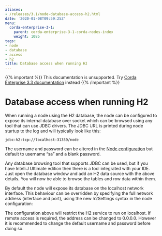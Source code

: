 ```yaml
---
aliases:
- /releases/3.1/node-database-access-h2.html
date: '2020-01-08T09:59:25Z'
menu: 
  corda-enterprise-3-1:
    parent: corda-enterprise-3-1-corda-nodes-index
    weight: 1085
tags:
- node
- database
- access
- h2
title: Database access when running H2
---
```

{{% important %}}
This documentation is unsupported.
Try [Corda Enterprise 3.3 documentation](/docs/corda-enterprise/3.3/_index.md) instead
{{% /important %}}


# Database access when running H2

When running a node using the H2 database, the node can be configured to expose its internal database over socket which
can be browsed using any tool that can use JDBC drivers.
The JDBC URL is printed during node startup to the log and will typically look like this:


`jdbc:h2:tcp://localhost:31339/node`


The username and password can be altered in the [Node configuration](corda-configuration-file.md) but default to username “sa” and a blank
password.

Any database browsing tool that supports JDBC can be used, but if you have IntelliJ Ultimate edition then there is
a tool integrated with your IDE. Just open the database window and add an H2 data source with the above details.
You will now be able to browse the tables and row data within them.

By default the node will expose its database on the localhost network interface. This behaviour can be
overridden by specifying the full network address (interface and port), using the new h2Settings
syntax in the node configuration:

The configuration above will restrict the H2 service to run on localhost. If remote access is required, the address
can be changed to 0.0.0.0. However it is recommended to change the default username and password
before doing so.

